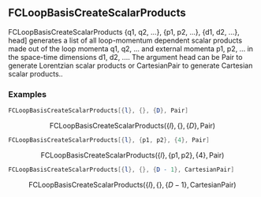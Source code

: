 ##  FCLoopBasisCreateScalarProducts 

FCLoopBasisCreateScalarProducts {q1, q2, ...}, {p1, p2, ...}, {d1, d2, ...}, head] generates a list of all loop-momentum dependent scalar products made out of the loop momenta q1, q2, ... and external momenta p1, p2, ... in the space-time dimensions d1, d2, .... The argument head can be Pair to generate Lorentzian scalar products or CartesianPair to generate Cartesian scalar products..

###  Examples 

```mathematica
FCLoopBasisCreateScalarProducts[{l}, {}, {D}, Pair]
```

$$\text{FCLoopBasisCreateScalarProducts}(\{l\},\{\},\{D\},\text{Pair})$$

```mathematica
FCLoopBasisCreateScalarProducts[{l}, {p1, p2}, {4}, Pair]
```

$$\text{FCLoopBasisCreateScalarProducts}(\{l\},\{\text{p1},\text{p2}\},\{4\},\text{Pair})$$

```mathematica
FCLoopBasisCreateScalarProducts[{l}, {}, {D - 1}, CartesianPair]
```

$$\text{FCLoopBasisCreateScalarProducts}(\{l\},\{\},\{D-1\},\text{CartesianPair})$$